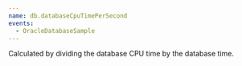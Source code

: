 ```yaml
---
name: db.databaseCpuTimePerSecond
events:
  - OracleDatabaseSample
---
```


Calculated by dividing the database CPU time by the database time.